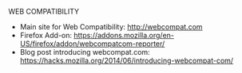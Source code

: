 WEB COMPATIBILITY

* Main site for Web Compatibility: http://webcompat.com
* Firefox Add-on: https://addons.mozilla.org/en-US/firefox/addon/webcompatcom-reporter/
* Blog post introducing webcompat.com: https://hacks.mozilla.org/2014/06/introducing-webcompat-com/
